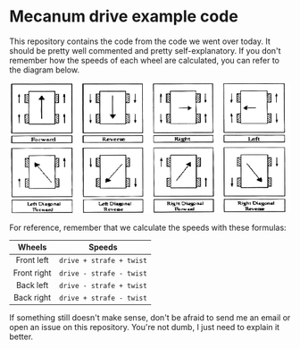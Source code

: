 # Mecanum drive example code
This repository contains the code from the code we went over today.
It should be pretty well commented and pretty self-explanatory.  If you
don't remember how the speeds of each wheel are calculated, you can
refer to the diagram below.

![diagram](diagram.png)

For reference, remember that we calculate the speeds with these formulas:

| Wheels         |      Speeds    |
| :-------------: | :-------------: |
| Front left     | `drive + strafe + twist`       |
| Front right    | `drive - strafe - twist`       |
| Back left      | `drive - strafe + twist`       |
| Back right     | `drive + strafe - twist`       |

If something still doesn't make sense, don't be afraid to send me
an email or open an issue on this repository.
You're not dumb, I just need to explain it better.

